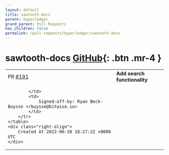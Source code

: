 ```yaml
---
layout: default
title: sawtooth-docs
parent: Hyperledger
grand_parent: Pull Requests
has_children: false
permalink: /pull-requests/hyperledger/sawtooth-docs
---
```


# sawtooth-docs <span class="fs-3 right-align">[GitHub](https://github.com/hyperledger/sawtooth-docs){: .btn .mr-4 }</span>


<div>
    <table>
        <tr>
            <td>
                PR <a href="https://github.com/hyperledger/sawtooth-docs/pull/191" class=".btn">#191</a>
            </td>
            <td>
                <b>
                    Add search functionality
                </b>
            </td>
        </tr>
        <tr>
            <td>
                
            </td>
            <td>
                Signed-off-by: Ryan Beck-Buysse <rbuysse@bitwise.io>
            </td>
        </tr>
    </table>
    <div class="right-align">
        Created At 2022-06-28 18:27:22 +0000 UTC
    </div>
</div>

